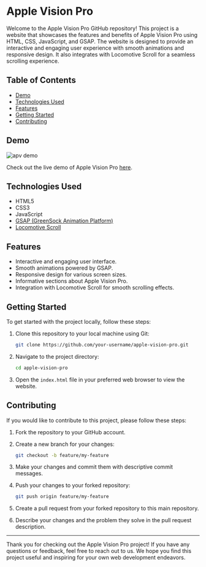 # Apple Vision Pro

Welcome to the Apple Vision Pro GitHub repository! This project is a website that showcases the features and benefits of Apple Vision Pro using HTML, CSS, JavaScript, and GSAP. The website is designed to provide an interactive and engaging user experience with smooth animations and responsive design. It also integrates with Locomotive Scroll for a seamless scrolling experience.

## Table of Contents

- [Demo](#demo)
- [Technologies Used](#technologies-used)
- [Features](#features)
- [Getting Started](#getting-started)
- [Contributing](#contributing)

## Demo

![apv demo](https://github.com/Anandini18/apple_vision_pro_clone/assets/88365547/92ba461c-d43c-4824-9af5-69f909939f9f)


Check out the live demo of Apple Vision Pro [here](https://example.com/apple-vision-pro).

## Technologies Used

- HTML5
- CSS3
- JavaScript
- [GSAP (GreenSock Animation Platform)](https://greensock.com/gsap/)
- [Locomotive Scroll](https://github.com/locomotivemtl/locomotive-scroll)

## Features

- Interactive and engaging user interface.
- Smooth animations powered by GSAP.
- Responsive design for various screen sizes.
- Informative sections about Apple Vision Pro.
- Integration with Locomotive Scroll for smooth scrolling effects.

## Getting Started

To get started with the project locally, follow these steps:

1. Clone this repository to your local machine using Git:

   ```bash
   git clone https://github.com/your-username/apple-vision-pro.git
   ```

2. Navigate to the project directory:

   ```bash
   cd apple-vision-pro
   ```

3. Open the `index.html` file in your preferred web browser to view the website.

## Contributing

If you would like to contribute to this project, please follow these steps:

1. Fork the repository to your GitHub account.

2. Create a new branch for your changes:

   ```bash
   git checkout -b feature/my-feature
   ```

3. Make your changes and commit them with descriptive commit messages.

4. Push your changes to your forked repository:

   ```bash
   git push origin feature/my-feature
   ```

5. Create a pull request from your forked repository to this main repository.

6. Describe your changes and the problem they solve in the pull request description.

---

Thank you for checking out the Apple Vision Pro project! If you have any questions or feedback, feel free to reach out to us. We hope you find this project useful and inspiring for your own web development endeavors.
